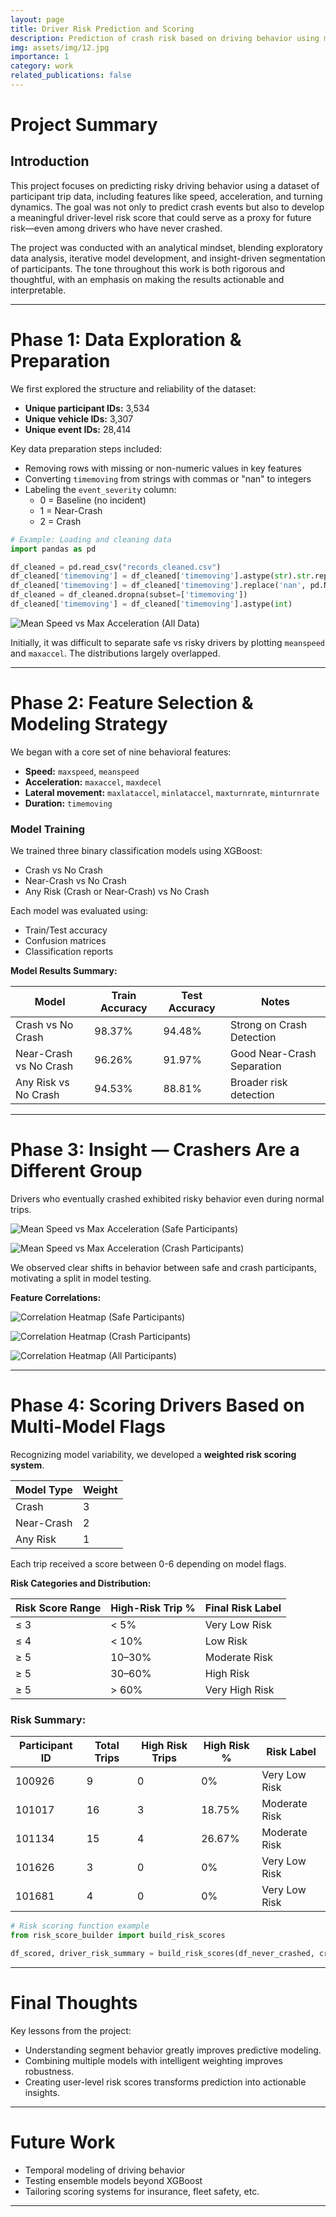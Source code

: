 ```yaml
---
layout: page
title: Driver Risk Prediction and Scoring
description: Prediction of crash risk based on driving behavior using machine learning.
img: assets/img/12.jpg
importance: 1
category: work
related_publications: false
---
```


# Project Summary

## Introduction

This project focuses on predicting risky driving behavior using a dataset of participant trip data, including features like speed, acceleration, and turning dynamics. The goal was not only to predict crash events but also to develop a meaningful driver-level risk score that could serve as a proxy for future risk—even among drivers who have never crashed.

The project was conducted with an analytical mindset, blending exploratory data analysis, iterative model development, and insight-driven segmentation of participants. The tone throughout this work is both rigorous and thoughtful, with an emphasis on making the results actionable and interpretable.

---

# Phase 1: Data Exploration & Preparation

We first explored the structure and reliability of the dataset:
- **Unique participant IDs:** 3,534
- **Unique vehicle IDs:** 3,307
- **Unique event IDs:** 28,414

Key data preparation steps included:
- Removing rows with missing or non-numeric values in key features
- Converting `timemoving` from strings with commas or "nan" to integers
- Labeling the `event_severity` column:
  - 0 = Baseline (no incident)
  - 1 = Near-Crash
  - 2 = Crash

```python
# Example: Loading and cleaning data
import pandas as pd

df_cleaned = pd.read_csv("records_cleaned.csv")
df_cleaned['timemoving'] = df_cleaned['timemoving'].astype(str).str.replace(',', '', regex=False)
df_cleaned['timemoving'] = df_cleaned['timemoving'].replace('nan', pd.NA)
df_cleaned = df_cleaned.dropna(subset=['timemoving'])
df_cleaned['timemoving'] = df_cleaned['timemoving'].astype(int)
```

![Mean Speed vs Max Acceleration (All Data)](/assets/img/1.jpg)

Initially, it was difficult to separate safe vs risky drivers by plotting `meanspeed` and `maxaccel`. The distributions largely overlapped.

---

# Phase 2: Feature Selection & Modeling Strategy

We began with a core set of nine behavioral features:
- **Speed:** `maxspeed`, `meanspeed`
- **Acceleration:** `maxaccel`, `maxdecel`
- **Lateral movement:** `maxlataccel`, `minlataccel`, `maxturnrate`, `minturnrate`
- **Duration:** `timemoving`

### Model Training

We trained three binary classification models using XGBoost:
- Crash vs No Crash
- Near-Crash vs No Crash
- Any Risk (Crash or Near-Crash) vs No Crash

Each model was evaluated using:
- Train/Test accuracy
- Confusion matrices
- Classification reports

**Model Results Summary:**

| Model                  | Train Accuracy | Test Accuracy | Notes                     |
|-------------------------|----------------|---------------|---------------------------|
| Crash vs No Crash       | 98.37%          | 94.48%        | Strong on Crash Detection |
| Near-Crash vs No Crash  | 96.26%          | 91.97%        | Good Near-Crash Separation|
| Any Risk vs No Crash    | 94.53%          | 88.81%        | Broader risk detection    |

---

# Phase 3: Insight — Crashers Are a Different Group

Drivers who eventually crashed exhibited risky behavior even during normal trips.

![Mean Speed vs Max Acceleration (Safe Participants)](/assets/img/2.jpg)

![Mean Speed vs Max Acceleration (Crash Participants)](/assets/img/3.jpg)

We observed clear shifts in behavior between safe and crash participants, motivating a split in model testing.

**Feature Correlations:**

![Correlation Heatmap (Safe Participants)](/assets/img/4.jpg)

![Correlation Heatmap (Crash Participants)](/assets/img/5.jpg)

![Correlation Heatmap (All Participants)](/assets/img/6.jpg)

---

# Phase 4: Scoring Drivers Based on Multi-Model Flags

Recognizing model variability, we developed a **weighted risk scoring system**.

| Model Type  | Weight |
|-------------|--------|
| Crash       | 3      |
| Near-Crash  | 2      |
| Any Risk    | 1      |

Each trip received a score between 0-6 depending on model flags.

**Risk Categories and Distribution:**

| Risk Score Range | High-Risk Trip % | Final Risk Label |
|------------------|------------------|------------------|
| ≤ 3              | < 5%              | Very Low Risk    |
| ≤ 4              | < 10%             | Low Risk         |
| ≥ 5              | 10–30%           | Moderate Risk    |
| ≥ 5              | 30–60%           | High Risk        |
| ≥ 5              | > 60%             | Very High Risk   |

### Risk Summary:

| Participant ID | Total Trips | High Risk Trips | High Risk % | Risk Label     |
|----------------|-------------|-----------------|-------------|----------------|
| 100926         | 9           | 0               | 0%          | Very Low Risk  |
| 101017         | 16          | 3               | 18.75%      | Moderate Risk  |
| 101134         | 15          | 4               | 26.67%      | Moderate Risk  |
| 101626         | 3           | 0               | 0%          | Very Low Risk  |
| 101681         | 4           | 0               | 0%          | Very Low Risk  |

```python
# Risk scoring function example
from risk_score_builder import build_risk_scores

df_scored, driver_risk_summary = build_risk_scores(df_never_crashed, crash_model, near_model, risk_model)
```

---

# Final Thoughts

Key lessons from the project:
- Understanding segment behavior greatly improves predictive modeling.
- Combining multiple models with intelligent weighting improves robustness.
- Creating user-level risk scores transforms prediction into actionable insights.

---

# Future Work

- Temporal modeling of driving behavior
- Testing ensemble models beyond XGBoost
- Tailoring scoring systems for insurance, fleet safety, etc.

---


